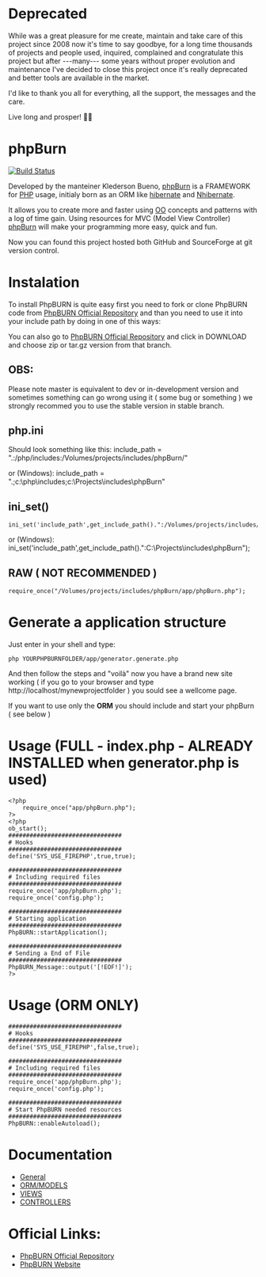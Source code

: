 # Deprecated

While was a great pleasure for me create, maintain and take care of this project since 2008 now it's time to say goodbye, for a long time thousands of projects and people used, inquired, complained and congratulate this project but after ---many--- some years without proper evolution and maintenance I've decided to close this project once it's really deprecated and better tools are available in the market.

I'd like to thank you all for everything, all the support, the messages and the care.

Live long and prosper! 🖖🏽

# phpBurn 

[![Build Status](https://travis-ci.org/PhpBURN/phpburn.png?branch=master)](https://travis-ci.org/PhpBURN/phpburn)

Developed by the manteiner Klederson Bueno, [phpBurn][phpburn] is a FRAMEWORK for [PHP][phpnet] usage, initialy born as an ORM like [hibernate][hn] and [Nhibernate][nhb].

It allows you to create more and faster using [OO][woo] concepts and patterns with a log of time gain. Using resources for MVC (Model View Controller) [phpBurn][phpburn] will make your programming more easy, quick and fun.

Now you can found this project hosted both GitHub and SourceForge at git version control.

# Instalation
To install PhpBURN is quite easy first you need to fork or clone PhpBURN code from [PhpBURN Official Repository][PhpBURN Official Repository] and than you need to use it into your include path by doing in one of this ways:

You can also go to [PhpBURN Official Repository][PhpBURN Official Repository] and click in DOWNLOAD and choose zip or tar.gz version from that branch.

## OBS:
Please note master is equivalent to dev or in-development version and sometimes something can go wrong using it ( some bug or something ) we strongly recommed you to use the stable version in stable branch.

## php.ini

Should look something like this:
    include_path = ".:/php/includes:/Volumes/projects/includes/phpBurn/" 

or (Windows):
    include_path = ".;c:\php\includes;c:\Projects\includes\phpBurn"

## ini_set()
    ini_set('include_path',get_include_path().":/Volumes/projects/includes/phpBurn");

or (Windows):
    ini_set('include_path',get_include_path().":C:\Projects\includes\phpBurn");

## RAW ( NOT RECOMMENDED )
    require_once("/Volumes/projects/includes/phpBurn/app/phpBurn.php");

# Generate a application structure

Just enter in your shell and type:

    php YOURPHPBURNFOLDER/app/generator.generate.php

And then follow the steps and "voilà" now you have a brand new site working ( if you go to your browser and type http://localhost/mynewprojectfolder ) you sould see a wellcome page.

If you want to use only the **ORM** you should include and start your phpBurn ( see below )

# Usage (FULL - index.php - ALREADY INSTALLED when generator.php is used)
    <?php
        require_once("app/phpBurn.php");
    ?>
    <?php
    ob_start();
    ################################
    # Hooks
    ################################
    define('SYS_USE_FIREPHP',true,true);

    ################################
    # Including required files
    ################################
    require_once('app/phpBurn.php');
    require_once('config.php');

    ################################
    # Starting application
    ################################
    PhpBURN::startApplication();

    ################################
    # Sending a End of File
    ################################
    PhpBURN_Message::output('[!EOF!]');
    ?>

# Usage (ORM ONLY)
    ################################
    # Hooks
    ################################
    define('SYS_USE_FIREPHP',false,true);
    
    ################################
    # Including required files
    ################################
    require_once('app/phpBurn.php');
    require_once('config.php');
    
    ################################
    # Start PhpBURN needed resources
    ################################
    PhpBURN::enableAutoload();

# Documentation

* [General][documentation]
* [ORM/MODELS][ORMdocumentation]
* [VIEWS][VIEWdocumentation]
* [CONTROLLERS][CONTROLLERdocumentation]

# Official Links:

* [PhpBURN Official Repository][PhpBURN Official Repository]
* [PhpBURN Website][phpburn]

[phpburn]: http://www.phpburn.com/
[documentation]: http://www.phpburn.com/documentation/
[ORMdocumentation]: http://www.phpburn.com/documentation/orm
[CONTROLLERdocumentation]: http://www.phpburn.com/documentation/controller
[VIEWdocumentation]: http://www.phpburn.com/documentation/view
[phpnet]: http://www.php.net/
[PhpBURN Official Repository]: http://github.com/PhpBURN/phpburn
[hn]: http://www.hibernate.org/
[nhb]: http://www.hibernate.org/343.html
[woo]: http://en.wikipedia.org/wiki/Object_oriented
